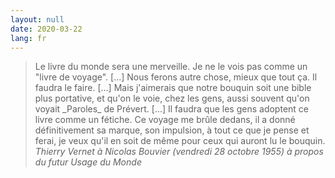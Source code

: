 ```yaml
---
layout: null
date: 2020-03-22
lang: fr
---
```


<blockquote>
  Le livre du monde sera une merveille. Je ne le vois pas comme un "livre de voyage". [...] Nous ferons autre chose, mieux que tout ça. Il faudra le faire. [...] Mais j'aimerais que notre bouquin soit une bible plus portative, et qu'on le voie, chez les gens, aussi souvent qu'on voyait _Paroles_ de Prévert. [...] Il faudra que les gens adoptent ce livre comme un fétiche. Ce voyage me brûle dedans, il a donné définitivement sa marque, son impulsion, à tout ce que je pense et ferai, je veux qu'il en soit de même pour ceux qui auront lu le bouquin.
  <cite>Thierry Vernet à Nicolas Bouvier (vendredi 28 octobre 1955) à propos du futur Usage du Monde</cite>
</blockquote>
